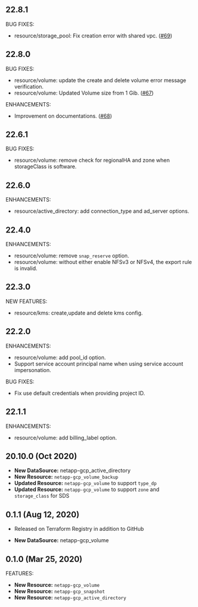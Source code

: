 ## 22.8.1
BUG FIXES:
* resource/storage_pool: Fix creation error with shared vpc. ([#69](https://github.com/NetApp/terraform-provider-netapp-gcp/issues/69))

## 22.8.0
BUG FIXES:
* resource/volume: update the create and delete volume error message verification.
* resource/volume: Updated Volume size from 1 Gib. ([#67](https://github.com/NetApp/terraform-provider-netapp-gcp/pull/67))

ENHANCEMENTS:
* Improvement on documentations. ([#68](https://github.com/NetApp/terraform-provider-netapp-gcp/pull/68))

## 22.6.1
BUG FIXES:

* resource/volume: remove check for regionalHA and zone when storageClass is software.


## 22.6.0
ENHANCEMENTS:

* resource/active_directory: add connection_type and ad_server options.

## 22.4.0
ENHANCEMENTS:

* resource/volume: remove `snap_reserve` option.
* resource/volume: without either enable NFSv3 or NFSv4, the export rule is invalid.

## 22.3.0
NEW FEATURES:

* resource/kms: create,update and delete kms config.

## 22.2.0
ENHANCEMENTS:

* resource/volume: add pool_id option.
* Support service account principal name when using service account impersonation.

BUG FIXES:

* Fix use default credentials when providing project ID. 

## 22.1.1
ENHANCEMENTS:

* resource/volume: add billing_label option.

## 20.10.0 (Oct 2020)

* **New DataSource:** netapp-gcp_active_directory
* **New Resource:** `netapp-gcp_volume_backup`
* **Updated Resource:** `netapp-gcp_volume` to support `type_dp`
* **Updated Resource:** `netapp-gcp_volume` to support `zone` and `storage_class` for SDS

## 0.1.1 (Aug 12, 2020)

* Released on Terraform Registry in addition to GitHub

* **New DataSource:** netapp-gcp_volume

## 0.1.0 (Mar 25, 2020)

FEATURES:

* **New Resource:** `netapp-gcp_volume`
* **New Resource:** `netapp-gcp_snapshot`
* **New Resource:** `netapp-gcp_active_directory`
